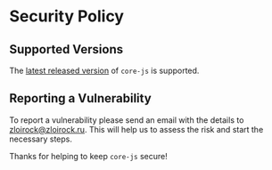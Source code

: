 # Security Policy

## Supported Versions

The [latest released version](https://github.com/zloirock/core-js/releases) of `core-js` is supported.

## Reporting a Vulnerability

To report a vulnerability please send an email with the details to zloirock@zloirock.ru. 
This will help us to assess the risk and start the necessary steps.

Thanks for helping to keep `core-js` secure!
